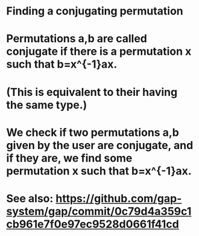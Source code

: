 # Finding a conjugating permutation
# Permutations a,b are called conjugate if there is a permutation x such that b=x^{-1}ax. 
# (This is equivalent to their having the same type.) 
# We check if two permutations a,b given by the user are conjugate, and if they are, we find some  permutation x such that b=x^{-1}ax. 
# See also: https://github.com/gap-system/gap/commit/0c79d4a359c1cb961e7f0e97ec9528d0661f41cd